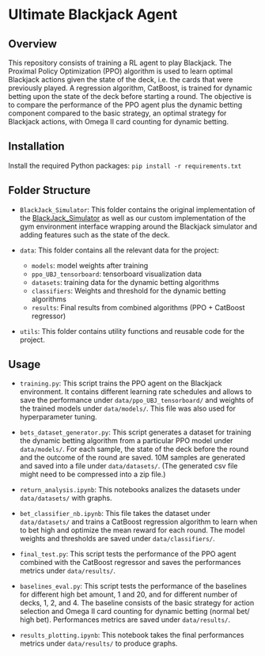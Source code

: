 # Ultimate Blackjack Agent

## Overview

This repository consists of training a RL agent to play Blackjack. The Proximal Policy Optimization (PPO) algorithm is used to learn optimal Blackjack actions given the state of the deck, i.e. the cards that were previously played. A regression algorithm, CatBoost, is trained for dynamic betting upon the state of the deck before starting a round. The objective is to compare the performance of the PPO agent plus the dynamic betting component compared to the basic strategy, an optimal strategy for Blackjack actions, with Omega II card counting for dynamic betting.

## Installation

Install the required Python packages: `pip install -r requirements.txt`

## Folder Structure

- `BlackJack_Simulator`: This folder contains the original implementation of the [BlackJack_Simulator](https://github.com/seblau/BlackJack-Simulator/tree/master) as well as our custom implementation of the gym environment interface wrapping around the Blackjack simulator and adding features such as the state of the deck.

- `data`: This folder contains all the relevant data for the project:

  - `models`: model weights after training
  - `ppo_UBJ_tensorboard`: tensorboard visualization data
  - `datasets`: training data for the dynamic betting algorithms
  - `classifiers`: Weights and threshold for the dynamic betting algorithms
  - `results`: Final results from combined algorithms (PPO + CatBoost regressor)

- `utils`: This folder contains utility functions and reusable code for the project.

## Usage

- `training.py`: This script trains the PPO agent on the Blackjack environment. It contains different learning rate schedules and allows to save the performance under `data/ppo_UBJ_tensorboard/` and weights of the trained models under `data/models/`. This file was also used for hyperparameter tuning.

- `bets_dataset_generator.py`: This script generates a dataset for training the dynamic betting algorithm from a particular PPO model under `data/models/`. For each sample, the state of the deck before the round and the outcome of the round are saved. 10M samples are generated and saved into a file under `data/datasets/`. (The generated csv file might need to be compressed into a zip file.)

- `return_analysis.ipynb`: This notebooks analizes the datasets under `data/datasets/` with graphs.

- `bet_classifier_nb.ipynb`: This file takes the dataset under `data/datasets/` and trains a CatBoost regression algorithm to learn when to bet high and optimize the mean reward for each round. The model weights and thresholds are saved under `data/classifiers/`.

- `final_test.py`: This script tests the performance of the PPO agent combined with the CatBoost regressor and saves the performances metrics under `data/results/`.

- `baselines_eval.py`: This script tests the performance of the baselines for different high bet amount, 1 and 20, and for different number of decks, 1, 2, and 4. The baseline consists of the basic strategy for action selection and Omega II card counting for dynamic betting (normal bet/ high bet). Performances metrics are saved under `data/results/`.

- `results_plotting.ipynb`: This notebook takes the final performances metrics under `data/results/` to produce graphs.
